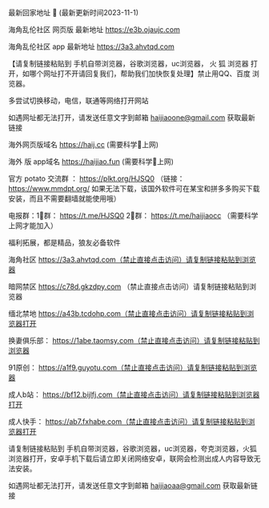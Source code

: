  最新回家地址 👋 (最新更新时间2023-11-1)

海角乱伦社区 网页版 最新地址    https://e3b.ojaujc.com

海角乱伦社区 app 最新地址    https://3a3.ahvtqd.com

【请复制链接粘贴到 手机自带浏览器，谷歌浏览器，uc浏览器， 火  狐  浏览器 打开，如哪个网址打不开请回复我们，帮助我们加快恢复处理】禁止用QQ、百度 浏览器。

多尝试切换移动，电信，联通等网络打开网站

如遇网址都无法打开，请发送任意文字到邮箱  haijiaoone@gmail.com  获取最新链接

海外网页版域名  https://haij.cc   (需要科学🔬上网)

 海外 版 app域名  https://haijiao.fun  (需要科学🔬上网)

官方 potato 交流群  ： https://plkt.org/HJSQ0  （链接：https://www.mmdpt.org/ 如果无法下载，该国外软件可在某宝和拼多多购买下载安装，而且不需要翻墙就能使用哦）

电报群：1⃣️群：  https://t.me/HJSQ0    2⃣️群： https://t.me/haijiaocc  （需要科学上网才能加入）


福利拓展，都是精品，狼友必备软件

海角社区   https://3a3.ahvtqd.com（禁止直接点击访问）请复制链接粘贴到浏览器

暗网禁区   https://c78d.gkzdpy.com （禁止直接点击访问）请复制链接粘贴到浏览器

缅北禁地  https://a43b.tcdohp.com（禁止直接点击访问）请复制链接粘贴到浏览器打开

换妻俱乐部：  https://1abe.taomsy.com（禁止直接点击访问）请复制链接粘贴到浏览器

91原创： https://a1f9.guyotu.com（禁止直接点击访问）请复制链接粘贴到浏览器

成人b站：  https://bf12.bijlfj.com（禁止直接点击访问）请复制链接粘贴到浏览器打开

成人快手：  https://ab7.fxhabe.com（禁止直接点击访问）请复制链接粘贴到浏览器打开

请复制链接粘贴到 手机自带浏览器，谷歌浏览器，uc浏览器，夸克浏览器，火狐浏览器打开，安卓手机下载后请立即关闭网络安卓，联网会检测出成人内容导致无法安装。

如遇网址都无法打开，请发送任意文字到邮箱   haijiaoaa@gmail.com   获取最新链接
